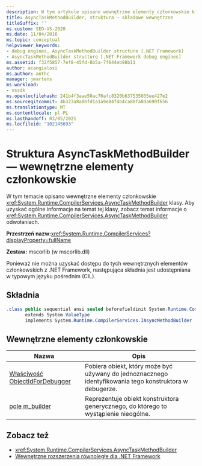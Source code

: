 ```yaml
---
description: W tym artykule opisano wewnętrzne elementy członkowskie klasy System. Runtime. CompilerServices. AsyncTaskMethodBuilder.
title: AsyncTaskMethodBuilder, struktura — składowe wewnętrzne
titleSuffix: ''
ms.custom: SEO-VS-2020
ms.date: 11/04/2016
ms.topic: conceptual
helpviewer_keywords:
- debug engines, AsyncTaskMethodBuilder structure [.NET Framework]
- AsyncTaskMethodBuilder structure [.NET Framework debug engines]
ms.assetid: f32f5857-7ef8-45fd-8b5a-7f644eb98b11
author: acangialosi
ms.author: anthc
manager: jmartens
ms.workload:
- vssdk
ms.openlocfilehash: 241b4f3aae50ac70afc8320b637535035ee427e2
ms.sourcegitcommit: 4b323a8a8bfd1a1a9e84f4b4ca88fa8da690f656
ms.translationtype: MT
ms.contentlocale: pl-PL
ms.lasthandoff: 03/05/2021
ms.locfileid: "102145693"
---
```

# <a name="asynctaskmethodbuilder-structure---internal-members"></a>Struktura AsyncTaskMethodBuilder — wewnętrzne elementy członkowskie
W tym temacie opisano wewnętrzne elementy członkowskie <xref:System.Runtime.CompilerServices.AsyncTaskMethodBuilder> klasy. Aby uzyskać ogólne informacje na temat tej klasy, zobacz temat informacje o <xref:System.Runtime.CompilerServices.AsyncTaskMethodBuilder> odwołaniach.

 **Przestrzeń nazw:**<xref:System.Runtime.CompilerServices?displayProperty=fullName>

 **Zestaw:** mscorlib (w mscorlib.dll)

 Ponieważ nie można uzyskać dostępu do tych wewnętrznych elementów członkowskich z .NET Framework, następująca składnia jest udostępniana w typowym języku pośrednim (CIL).

## <a name="syntax"></a>Składnia

```csharp
.class public sequential ansi sealed beforefieldinit System.Runtime.CompilerServices.AsyncTaskMethodBuilder
       extends System.ValueType
       implements System.Runtime.CompilerServices.IAsyncMethodBuilder
```

## <a name="internal-members"></a>Wewnętrzne elementy członkowskie

|Nazwa|Opis|
|----------|-----------------|
|[Właściwość ObjectIdForDebugger](../../extensibility/debugger/asynctaskmethodbuilder-objectidfordebugger-property.md)|Pobiera obiekt, który może być używany do jednoznacznego identyfikowania tego konstruktora w debugerze.|
|[pole m_builder](../../extensibility/debugger/asynctaskmethodbuilder-m-builder-field.md)|Reprezentuje obiekt konstruktora generycznego, do którego to wystąpienie nieogólne.|

## <a name="see-also"></a>Zobacz też
- <xref:System.Runtime.CompilerServices.AsyncTaskMethodBuilder>
- [Wewnętrzne rozszerzenia równoległe dla .NET Framework](../../extensibility/debugger/parallel-extension-internals-for-the-dotnet-framework.md)
